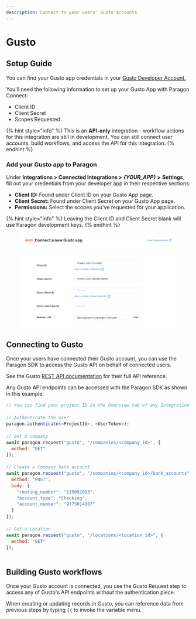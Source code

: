 ```yaml
---
description: Connect to your users' Gusto accounts
---
```


# Gusto

## Setup Guide

You can find your Gusto app credentials in your [Gusto Developer Account.](https://docs.gusto.com/app-integrations/reference)

You'll need the following information to set up your Gusto App with Paragon Connect:

* Client ID
* Client Secret
* Scopes Requested

{% hint style="info" %}
This is an **API-only** integration - workflow actions for this integration are still in development. You can still connect user accounts, build workflows, and access the API for this integration.
{% endhint %}

### Add your Gusto app to Paragon

Under **Integrations > Connected Integrations >** _**{YOUR\_APP}**_ **>** **Settings**, fill out your credentials from your developer app in their respective sections:

* **Client ID:** Found under Client ID on your Gusto App page.
* **Client Secret:** Found under Client Secret on your Gusto App page.
* **Permissions:** Select the scopes you've requested for your application.

{% hint style="info" %}
Leaving the Client ID and Client Secret blank will use Paragon development keys.
{% endhint %}

<figure><img src="../../.gitbook/assets/Connecting your Gusto app to Paragon Connect.png" alt=""><figcaption></figcaption></figure>

## Connecting to Gusto

Once your users have connected their Gusto account, you can use the Paragon SDK to access the Gusto API on behalf of connected users.

See the Gusto [REST API documentation](https://docs.gusto.com/app-integrations/reference) for their full API reference.

Any Gusto API endpoints can be accessed with the Paragon SDK as shown in this example.

```javascript
// You can find your project ID in the Overview tab of any Integration

// Authenticate the user
paragon.authenticate(<ProjectId>, <UserToken>);
            
// Get a company
await paragon.request("gusto", "/companies/<company_id>", {
  method: "GET"
});

// Create a Company bank account
await paragon.request("gusto", "/companies/<company_id>/bank_accounts", {
  method: "POST",
  body: {
    "routing_number": "115092013",
    "account_type": "Checking",
    "account_number": "9775014007"
  }
});

// Get a Location
await paragon.request("gusto", "/locations/<location_id>", {
  method: "GET"
});
  
```

## Building Gusto workflows

Once your Gusto account is connected, you use the Gusto Request step to access any of Gusto's API endpoints without the authentication piece.

When creating or updating records in Gusto, you can reference data from previous steps by typing `{{` to invoke the variable menu.
